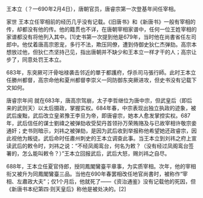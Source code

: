 王本立（？—690年2月4日），唐朝官员，唐睿宗第一次登基年间任宰相。

家世
王本立任宰相前的经历几乎没有记载。《旧唐书》和《新唐书》一般有宰相的传，却都没有他的传。他的籍贯也不详，在唐朝宰相家谱中，任何一位王姓宰相的家谱都没有将他列入其中。[1]史书第一次提到他是679年，当时他在尚書省任左司郎中。他仗着唐高宗恩宠，多行不法，欺压同僚，遭到侍御史狄仁杰弹劾。高宗本想放过他，但狄仁杰坚持己见，指出唐朝并不缺少和王本立一样才干的人；高宗让步了，同意处罚王本立。

683年，东突厥可汗骨咄禄袭击邻近的單于都護府，俘杀司马張行師。此时王本立任勝州都督，高宗命他和夏州都督李崇义一同防御东突厥进攻，但史书没有记载下文如何。

唐睿宗年间
就在683年，唐高宗驾崩，太子李哲继位为唐中宗，但武皇后（即后来的武则天）以太后摄政，掌握实权。684年春，中宗表现出独立执政的迹象，被武后废黜，武后改立皇弟豫王李旦为帝，即唐睿宗，她本人愈发掌控实权。687年，武后信任的谋士劉禕之被弹劾收受契丹首领孙万荣贿赂及与已故宰相许敬宗妾通奸；史书则暗示，刘祎之被弹劾，是因为武后收到举报称他希望她还政睿宗，因此视他为叛徒。武后命时任肅州刺史的王本立调查此事。当王本立到刘祎之府上宣读武后的敕令时，刘祎之说：“不经凤阁鸾台，何名为敕？（没有经过凤阁鸾台签署的，怎么能叫敕令？）”王本立回报武后，武后大怒，赐刘祎之自尽。

688年，王本立任夏官侍郎，授同鳳閣鸞臺平章事，为实质宰相。次年，他的宰相衔又被升为同鳳閣鸞臺三品。当他在690年春罢相改任地官尚書时，被称作“宰相、左肅政大夫”；仅1个月后，他就死了——《资治通鉴》没有记载他的死因，但《新唐书本纪第四·则天皇后》称他是被处决的。[2]

